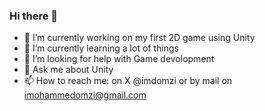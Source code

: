 ### Hi there 👋


- 🔭 I’m currently working on my first 2D game using Unity
- 🌱 I’m currently learning a lot of things
- 🤔 I’m looking for help with Game devolopment
- 💬 Ask me about Unity
- 📫 How to reach me: on X @imdomzi or by mail on imohammedomzi@gmail.com
